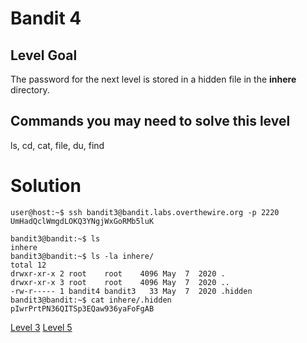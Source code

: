 <html>
<h1>Bandit 4</h1>

<h2 id="level-goal">Level Goal</h2>
<p>The password for the next level is stored in a hidden file in the
<strong>inhere</strong> directory.</p>

<h2 id="commands-you-may-need-to-solve-this-level">Commands you may need to solve this level</h2>
<p>ls, cd, cat, file, du, find</p>


<h1>Solution</h1>

```
user@host:~$ ssh bandit3@bandit.labs.overthewire.org -p 2220
UmHadQclWmgdLOKQ3YNgjWxGoRMb5luK

bandit3@bandit:~$ ls
inhere
bandit3@bandit:~$ ls -la inhere/
total 12
drwxr-xr-x 2 root    root    4096 May  7  2020 .
drwxr-xr-x 3 root    root    4096 May  7  2020 ..
-rw-r----- 1 bandit4 bandit3   33 May  7  2020 .hidden
bandit3@bandit:~$ cat inhere/.hidden
pIwrPrtPN36QITSp3EQaw936yaFoFgAB
```

[Level 3](bandit/tasks/bandit3.md)
[Level 5](bandit/tasks/bandit5.md)
</html>
